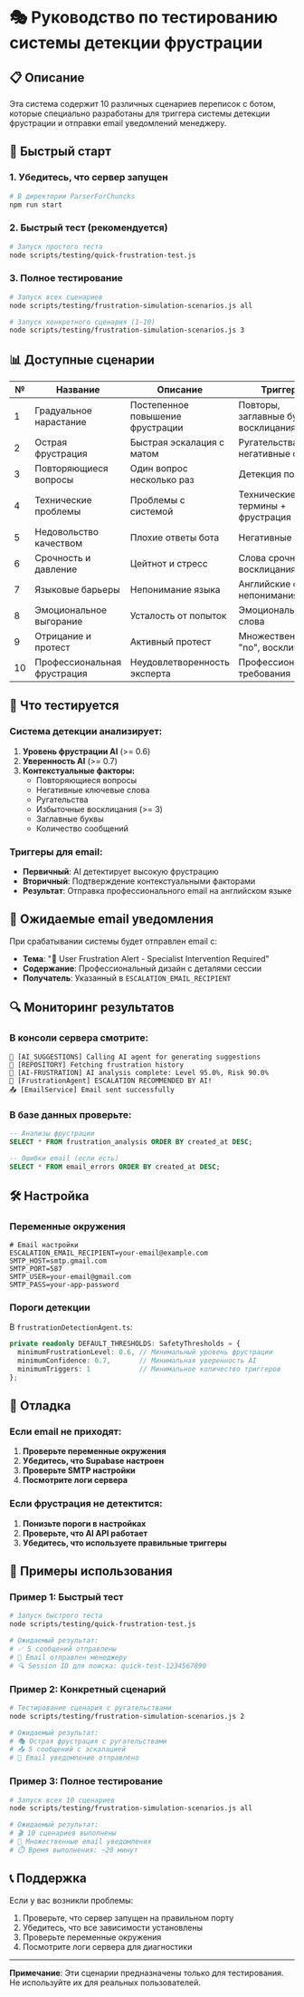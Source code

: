 # 🎭 Руководство по тестированию системы детекции фрустрации

## 📋 Описание

Эта система содержит 10 различных сценариев переписок с ботом, которые специально разработаны для триггера системы детекции фрустрации и отправки email уведомлений менеджеру.

## 🚀 Быстрый старт

### 1. Убедитесь, что сервер запущен

```bash
# В директории ParserForChuncks
npm run start
```

### 2. Быстрый тест (рекомендуется)

```bash
# Запуск простого теста
node scripts/testing/quick-frustration-test.js
```

### 3. Полное тестирование

```bash
# Запуск всех сценариев
node scripts/testing/frustration-simulation-scenarios.js all

# Запуск конкретного сценария (1-10)
node scripts/testing/frustration-simulation-scenarios.js 3
```

## 📊 Доступные сценарии

| № | Название | Описание | Триггеры |
|---|----------|----------|----------|
| 1 | Градуальное нарастание | Постепенное повышение фрустрации | Повторы, заглавные буквы, восклицания |
| 2 | Острая фрустрация | Быстрая эскалация с матом | Ругательства, негативные слова |
| 3 | Повторяющиеся вопросы | Один вопрос несколько раз | Детекция повторов |
| 4 | Технические проблемы | Проблемы с системой | Технические термины + фрустрация |
| 5 | Недовольство качеством | Плохие ответы бота | Негативные оценки |
| 6 | Срочность и давление | Цейтнот и стресс | Слова срочности + восклицания |
| 7 | Языковые барьеры | Непонимание языка | Английские фразы непонимания |
| 8 | Эмоциональное выгорание | Усталость от попыток | Эмоциональные слова |
| 9 | Отрицание и протест | Активный протест | Множественные "no", восклицания |
| 10 | Профессиональная фрустрация | Неудовлетворенность эксперта | Профессиональные требования |

## 🎯 Что тестируется

### Система детекции анализирует:

1. **Уровень фрустрации AI** (>= 0.6)
2. **Уверенность AI** (>= 0.7)
3. **Контекстуальные факторы:**
   - Повторяющиеся вопросы
   - Негативные ключевые слова
   - Ругательства
   - Избыточные восклицания (>= 3)
   - Заглавные буквы
   - Количество сообщений

### Триггеры для email:

- **Первичный**: AI детектирует высокую фрустрацию
- **Вторичный**: Подтверждение контекстуальными факторами
- **Результат**: Отправка профессионального email на английском языке

## 📧 Ожидаемые email уведомления

При срабатывании системы будет отправлен email с:

- **Тема**: "🚨 User Frustration Alert - Specialist Intervention Required"
- **Содержание**: Профессиональный дизайн с деталями сессии
- **Получатель**: Указанный в `ESCALATION_EMAIL_RECIPIENT`

## 🔍 Мониторинг результатов

### В консоли сервера смотрите:

```
🤖 [AI_SUGGESTIONS] Calling AI agent for generating suggestions
😤 [REPOSITORY] Fetching frustration history
🤖 [AI-FRUSTRATION] AI analysis complete: Level 95.0%, Risk 90.0%
🚨 [FrustrationAgent] ESCALATION RECOMMENDED BY AI!
📤 [EmailService] Email sent successfully
```

### В базе данных проверьте:

```sql
-- Анализы фрустрации
SELECT * FROM frustration_analysis ORDER BY created_at DESC;

-- Ошибки email (если есть)
SELECT * FROM email_errors ORDER BY created_at DESC;
```

## 🛠️ Настройка

### Переменные окружения

```env
# Email настройки
ESCALATION_EMAIL_RECIPIENT=your-email@example.com
SMTP_HOST=smtp.gmail.com
SMTP_PORT=587
SMTP_USER=your-email@gmail.com
SMTP_PASS=your-app-password
```

### Пороги детекции

В `frustrationDetectionAgent.ts`:

```typescript
private readonly DEFAULT_THRESHOLDS: SafetyThresholds = {
  minimumFrustrationLevel: 0.6, // Минимальный уровень фрустрации
  minimumConfidence: 0.7,       // Минимальная уверенность AI
  minimumTriggers: 1            // Минимальное количество триггеров
};
```

## 🔧 Отладка

### Если email не приходят:

1. **Проверьте переменные окружения**
2. **Убедитесь, что Supabase настроен**
3. **Проверьте SMTP настройки**
4. **Посмотрите логи сервера**

### Если фрустрация не детектится:

1. **Понизьте пороги в настройках**
2. **Проверьте, что AI API работает**
3. **Убедитесь, что используете правильные триггеры**

## 📝 Примеры использования

### Пример 1: Быстрый тест

```bash
# Запуск быстрого теста
node scripts/testing/quick-frustration-test.js

# Ожидаемый результат:
# ✅ 5 сообщений отправлены
# 📧 Email отправлен менеджеру
# 🔍 Session ID для поиска: quick-test-1234567890
```

### Пример 2: Конкретный сценарий

```bash
# Тестирование сценария с ругательствами
node scripts/testing/frustration-simulation-scenarios.js 2

# Ожидаемый результат:
# 🎭 Острая фрустрация с ругательствами
# 📤 5 сообщений с эскалацией
# 📧 Email уведомление отправлено
```

### Пример 3: Полное тестирование

```bash
# Запуск всех 10 сценариев
node scripts/testing/frustration-simulation-scenarios.js all

# Ожидаемый результат:
# 🎬 10 сценариев выполнены
# 📧 Множественные email уведомления
# ⏱️ Время выполнения: ~20 минут
```

## 📞 Поддержка

Если у вас возникли проблемы:

1. Проверьте, что сервер запущен на правильном порту
2. Убедитесь, что все зависимости установлены
3. Проверьте переменные окружения
4. Посмотрите логи сервера для диагностики

---

**Примечание**: Эти сценарии предназначены только для тестирования. Не используйте их для реальных пользователей. 